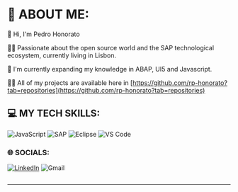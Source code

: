 # 💫 ABOUT ME:

👋 Hi, I'm Pedro Honorato


👨‍💻 Passionate about the open source world and the SAP technological ecosystem, currently living in Lisbon.


🔭 I'm currently expanding my knowledge in ABAP, UI5 and Javascript.


👨‍💻 All of my projects are available here in [https://github.com/rp-honorato?tab=repositories](https://github.com/rp-honorato?tab=repositories)


## 💻 MY TECH SKILLS:
![JavaScript](https://img.shields.io/badge/javascript-%23323330.svg?style=for-the-badge&logo=javascript&logoColor=%23F7DF1E)
![SAP](https://img.shields.io/badge/SAP-0FAAFF?style=for-the-badge&logo=sap&logoColor=white)
![Eclipse](https://img.shields.io/badge/Eclipse-2C2255?style=for-the-badge&logo=eclipse&logoColor=white)
![VS Code](https://img.shields.io/badge/VSCode-0078D4?style=for-the-badge&logo=visual%20studio%20code&logoColor=white)


### 🌐 SOCIALS:

[![LinkedIn](https://img.shields.io/badge/LinkedIn-0077B5?style=for-the-badge&logo=linkedin&logoColor=white)](https://www.linkedin.com/in/pedro-honorato/)
![Gmail](https://img.shields.io/badge/Gmail-D14836?style=for-the-badge&logo=gmail&logoColor=white)



## 

---


